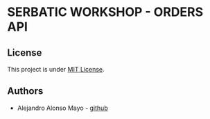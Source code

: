 # SERBATIC WORKSHOP - ORDERS API

## License

This project is under [MIT License](https://github.com/serbatic-workshops/serbatic-workshop-orders-api/blob/main/LICENSE).

## Authors

- Alejandro Alonso Mayo - [github](https://github.com/aalonsomayo-serbatic)
